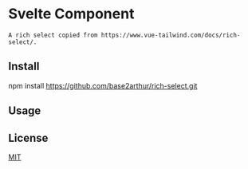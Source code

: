  

# Svelte Component

`A rich select copied from https://www.vue-tailwind.com/docs/rich-select/.`

## Install

npm install https://github.com/base2arthur/rich-select.git
 

## Usage
<RichSelect bind:list placeholder="Select a Something..." bind:value={selectedValue} hideValue={true||false} on:change={changed_}/>
 
## License

[MIT](https://opensource.org/licenses/MIT)
